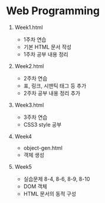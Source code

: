 # Web Programming

1. Week1.html
   - 1주차 연습
   - 기본 HTML 문서 작성
   - 1주차 공부 내용 정리
    
2. Week2.html
   - 2주차 연습
   - 표, 링크, 시맨틱 태그 등 추가
   - 2주차 공부 내용 정리 추가

3. Week3.html
   - 3주차 연습
   - CSS3 style 공부
    
4. Week4
   - object-gen.html
   - 객체 생성
  
5. Week5
   - 실습문제 8-4, 8-6, 8-9, 8-10
   - DOM 객체
   - HTML 문서의 동적 구성
   
